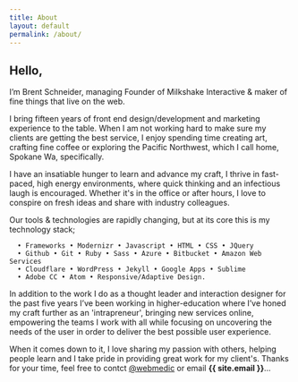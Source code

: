 ```yaml
---
title: About
layout: default
permalink: /about/
---
```


## Hello,

I’m Brent Schneider, managing Founder of Milkshake Interactive & maker of fine things that live on the web.


I bring fifteen years of front end design/development and marketing experience to the table.  When I am not working hard to make sure my clients are getting the best service, I enjoy spending time creating art, crafting fine coffee or exploring the Pacific Northwest, which I call home, Spokane Wa, specifically.

I have an insatiable hunger to learn and advance my craft, I thrive in fast-paced, high energy environments, where quick thinking and an infectious laugh is encouraged. Whether it's in the office or after hours, I love to conspire on fresh ideas and share with industry colleagues.

Our tools & technologies are rapidly changing, but at its core this is my technology stack;

~~~
  • Frameworks • Modernizr • Javascript • HTML • CSS • JQuery
  • Github • Git • Ruby • Sass • Azure • Bitbucket • Amazon Web Services
  • Cloudflare • WordPress • Jekyll • Google Apps • Sublime
  • Adobe CC • Atom • Responsive/Adaptive Design.
~~~

In addition to the work I do as a thought leader and interaction designer for the past five years I’ve been working in higher-education where I’ve honed my craft further as an 'intrapreneur', bringing new services online, empowering the teams I work with all while focusing on uncovering the needs of the user in order to deliver the best possible user experience.

When it comes down to it, I love sharing my passion with others, helping people learn and I take pride in providing great work for my client's. Thanks for your time, feel free to contct [@webmedic](http://twitter.com/webmedic) or email  __{{ site.email }}__...
